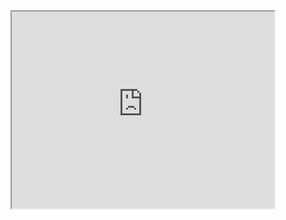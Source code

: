 <iframe width="420" height="315"
src="https://www.youtube.com/watch?v=fei9SSxCUm8&t=1s?autoplay=1&mute=1">
</iframe>
